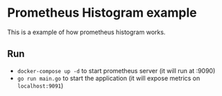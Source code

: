 # Prometheus Histogram example

This is a example of how prometheus histogram works.

## Run
* `docker-compose up -d` to start prometheus server (it will run at :9090)
* `go run main.go` to start the application (it will expose metrics on `localhost:9091`)